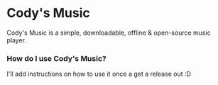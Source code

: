 # Cody's Music
Cody's Music is a simple, downloadable, offline & open-source music player.

### How do I use Cody's Music?
I'll add instructions on how to use it once a get a release out :D
